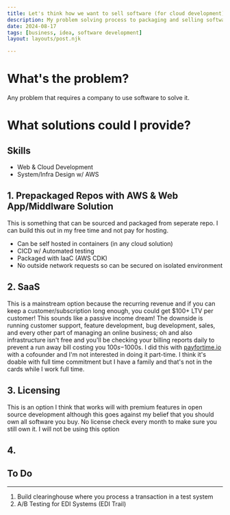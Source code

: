 ```yaml
---
title: Let's think how we want to sell software (for cloud development) 
description: My problem solving process to packaging and selling software at a reasonably priced and scalable manner.
date: 2024-08-17
tags: [business, idea, software development]
layout: layouts/post.njk

---
```


# What's the problem?

Any problem that requires a company to use software to solve it. 

# What solutions could I provide?

## Skills 
- Web & Cloud Development
- System/Infra Design w/ AWS 

## 1. Prepackaged Repos with AWS & Web App/Middlware Solution

This is something that can be sourced and packaged from seperate repo.
I can build this out in my free time and not pay for hosting. 
- Can be self hosted in containers (in any cloud solution)
- CICD w/ Automated testing
- Packaged with IaaC (AWS CDK)
- No outside network requests so can be secured on isolated environment

## 2. SaaS 

This is a mainstream option because the recurring revenue and if you can keep a customer/subscription long enough, you could get $100+ LTV per customer! This sounds like a passive income dream! The downside is running customer support, feature development, bug development, sales, and every other part of managing an online business; oh and also infrastructure isn't free and you'll be checking your billing reports daily to prevent a run away bill costing you $100s-$1000s. I did this with [payfortime.io](https://github.com/tannerbyers/payfortime) with a cofounder and I'm not interested in doing it part-time. I think it's doable with full time commitment but I have a family and that's not in the cards while I work full time.

## 3. Licensing

This is an option I think that works will with premium features in open source development although this goes against my belief that you should own all software you buy. No license check every month to make sure you still own it. I will not be using this option

## 4. 

## To Do
---
1. Build clearinghouse where you process a transaction in a test system
2. A/B Testing for EDI Systems (EDI Trail)